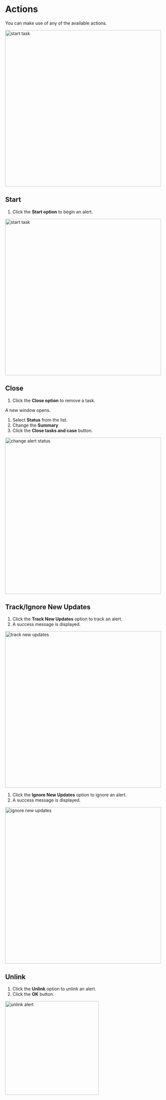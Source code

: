 # Actions 

You can make use of any of the available actions.

<img src="/thehive/images/user-guides/analyst-corner/alerts/action-button.png" alt="start task" width="500" height="500"/>


## Start

1. Click the **Start option** to begin an alert.

<img src="/thehive/images/user-guides/analyst-corner/alerts/action-button.png" alt="start task" width="500" height="500"/>


## Close

1. Click the **Close option** to remove a task.

A new window opens.

1. Select **Status** from the list. 
1. Change the **Summary**
1. Click the **Close tasks and case** button.

<img src="/thehive/images/user-guides/analyst-corner/alerts/change-alert-status-onclose.png" alt="change alert status" width="500" height="500"/>


## Track/Ignore New Updates

1. Click the **Track New Updates** option to track an alert.
1. A success message is displayed. 

<img src="/thehive/images/user-guides/analyst-corner/alerts/track-new-updates.png" alt="track new updates" width="500" height="500"/>

1. Click the **Ignore New Updates** option to ignore an alert.
1. A success message is displayed. 

<img src="/thehive/images/user-guides/analyst-corner/alerts/alerts-status-message-ignore-new-updates.png" alt="ignore new updates" width="500" height="500"/>



## Unlink

1. Click the **Unlink** option to unlink an alert.
1. Click the **OK** button. 

<img src="/thehive/images/user-guides/analyst-corner/alerts/unlink-alert-popup.png" alt="unlink alert" width="300" height="300"/>



